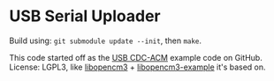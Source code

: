 # USB Serial Uploader

Build using: `git submodule update --init`, then `make`.

This code started off as the [USB CDC-ACM][1] example code on GitHub.  
License: LGPL3, like [libopencm3][2] + [libopencm3-example][3] it's based on.

[1]: https://github.com/libopencm3/libopencm3-examples/tree/master/examples/stm32/f1/stm32-maple/usb_cdcacm
[2]: https://github.com/libopencm3/libopencm3
[3]: https://github.com/libopencm3/libopencm3-examples
